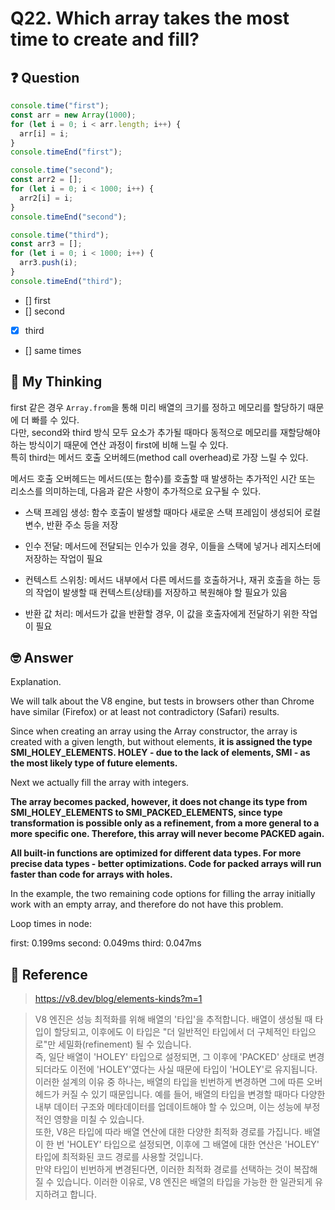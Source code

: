 # Q22. Which array takes the most time to create and fill?

## ❓ Question

```js
console.time("first");
const arr = new Array(1000);
for (let i = 0; i < arr.length; i++) {
  arr[i] = i;
}
console.timeEnd("first");

console.time("second");
const arr2 = [];
for (let i = 0; i < 1000; i++) {
  arr2[i] = i;
}
console.timeEnd("second");

console.time("third");
const arr3 = [];
for (let i = 0; i < 1000; i++) {
  arr3.push(i);
}
console.timeEnd("third");
```

- [] first
- [] second
- [x] third
- [] same times

## 🤔 My Thinking

first 같은 경우 `Array.from`을 통해 미리 배열의 크기를 정하고 메모리를 할당하기 때문에 더 빠를 수 있다. <br />
다만, second와 third 방식 모두 요소가 추가될 때마다 동적으로 메모리를 재할당해야 하는 방식이기 때문에 연산 과정이 first에 비해 느릴 수 있다. <br />
특히 third는 메서드 호출 오버헤드(method call overhead)로 가장 느릴 수 있다. <br />

메서드 호출 오버헤드는 메서드(또는 함수)를 호출할 때 발생하는 추가적인 시간 또는 리소스를 의미하는데, 다음과 같은 사항이 추가적으로 요구될 수 있다.

- 스택 프레임 생성: 함수 호출이 발생할 때마다 새로운 스택 프레임이 생성되어 로컬 변수, 반환 주소 등을 저장

- 인수 전달: 메서드에 전달되는 인수가 있을 경우, 이들을 스택에 넣거나 레지스터에 저장하는 작업이 필요

- 컨텍스트 스위칭: 메서드 내부에서 다른 메서드를 호출하거나, 재귀 호출을 하는 등의 작업이 발생할 때 컨텍스트(상태)를 저장하고 복원해야 할 필요가 있음

- 반환 값 처리: 메서드가 값을 반환할 경우, 이 값을 호출자에게 전달하기 위한 작업이 필요

## 🤓 Answer

Explanation.

We will talk about the V8 engine, but tests in browsers other than Chrome have similar (Firefox) or at least not contradictory (Safari) results.

Since when creating an array using the Array constructor, the array is created with a given length, but without elements, **it is assigned the type SMI_HOLEY_ELEMENTS. HOLEY - due to the lack of elements, SMI - as the most likely type of future elements.**

Next we actually fill the array with integers.

**The array becomes packed, however, it does not change its type from SMI_HOLEY_ELEMENTS to SMI_PACKED_ELEMENTS, since type transformation is possible only as a refinement, from a more general to a more specific one. Therefore, this array will never become PACKED again.**

**All built-in functions are optimized for different data types. For more precise data types - better optimizations. Code for packed arrays will run faster than code for arrays with holes.**

In the example, the two remaining code options for filling the array initially work with an empty array, and therefore do not have this problem.

Loop times in node:

first: 0.199ms
second: 0.049ms
third: 0.047ms

## 📄 Reference

> https://v8.dev/blog/elements-kinds?m=1

> V8 엔진은 성능 최적화를 위해 배열의 '타입'을 추적합니다. 배열이 생성될 때 타입이 할당되고, 이후에도 이 타입은 "더 일반적인 타입에서 더 구체적인 타입으로"만 세밀화(refinement) 될 수 있습니다.<br /> 즉, 일단 배열이 'HOLEY' 타입으로 설정되면, 그 이후에 'PACKED' 상태로 변경되더라도 이전에 'HOLEY'였다는 사실 때문에 타입이 'HOLEY'로 유지됩니다. <br /> 이러한 설계의 이유 중 하나는, 배열의 타입을 빈번하게 변경하면 그에 따른 오버헤드가 커질 수 있기 때문입니다. 예를 들어, 배열의 타입을 변경할 때마다 다양한 내부 데이터 구조와 메타데이터를 업데이트해야 할 수 있으며, 이는 성능에 부정적인 영향을 미칠 수 있습니다. <br /> 또한, V8은 타입에 따라 배열 연산에 대한 다양한 최적화 경로를 가집니다. 배열이 한 번 'HOLEY' 타입으로 설정되면, 이후에 그 배열에 대한 연산은 'HOLEY' 타입에 최적화된 코드 경로를 사용할 것입니다. <br /> 만약 타입이 빈번하게 변경된다면, 이러한 최적화 경로를 선택하는 것이 복잡해질 수 있습니다. 이러한 이유로, V8 엔진은 배열의 타입을 가능한 한 일관되게 유지하려고 합니다.
